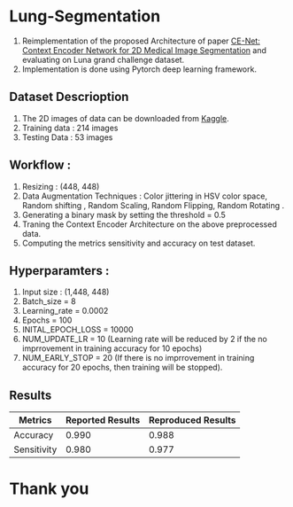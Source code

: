 # Lung-Segmentation
1. Reimplementation of the proposed Architecture of paper [CE-Net: Context Encoder Network for 2D Medical Image Segmentation](https://arxiv.org/abs/1903.02740) and evaluating on Luna grand challenge dataset. 
2. Implementation is done using Pytorch deep learning framework.

## Dataset Descrioption 
1. The 2D images of data can be downloaded from [Kaggle](https://www.kaggle.com/kmader/finding-lungs-in-ct-data?select=2d_images.zip). 
2. Training data : 214 images 
3. Testing Data : 53 images

## Workflow : 
1. Resizing : (448, 448)
2. Data Augmentation Techniques : Color jittering in HSV color space, Random shifting , Random Scaling, Random Flipping, Random Rotating .
3. Generating a binary mask by setting the threshold = 0.5
4. Traning the Context Encoder Architecture on the above preprocessed data. 
5. Computing the metrics sensitivity and accuracy on test dataset. 

## Hyperparamters : 
1. Input size : (1,448, 448)
2. Batch_size = 8
3. Learning_rate = 0.0002
4. Epochs = 100
5. INITAL_EPOCH_LOSS = 10000
6. NUM_UPDATE_LR = 10  (Learning rate will be reduced by 2 if the no imprrovement in training accuracy for 10 epochs)
7. NUM_EARLY_STOP = 20 (If there is no imprrovement in training accuracy for 20 epochs, then training will be stopped).

## Results 
| Metrics | Reported Results | Reproduced Results | 
|-------- | ----------- | ---------- |
| Accuracy | 0.990 |  0.988 |
| Sensitivity | 0.980 | 0.977 |

# Thank you

